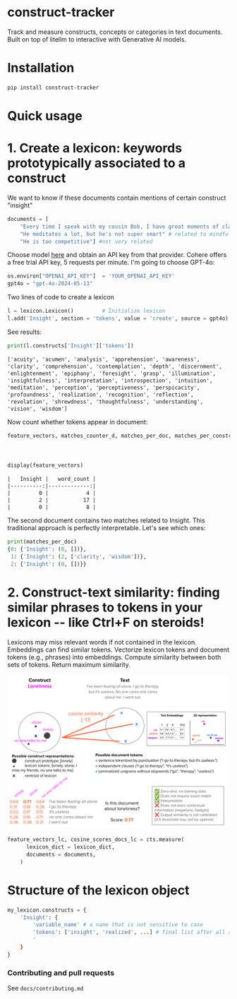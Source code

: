# construct-tracker
Track and measure constructs, concepts or categories in text documents. Built on top of litellm to interactive with Generative AI models. 


# Installation

```bash
pip install construct-tracker
```

# Quick usage

# 1. Create a lexicon: keywords prototypically associated to a construct

We want to know if these documents contain mentions of certain construct "insight"

```python
documents = [
 	"Every time I speak with my cousin Bob, I have great moments of clarity and wisdom", # mention of insight
 	"He meditates a lot, but he's not super smart" # related to mindfulness, only somewhat related to insight
	"He is too competitive"] #not very related
```

Choose model [here](https://docs.litellm.ai/docs/providers) and obtain an API key from that provider. Cohere offers a free trial API key, 5 requests per minute. I'm going to choose GPT-4o:

```python
os.environ["OPENAI_API_KEY"]  = 'YOUR_OPENAI_API_KEY'
gpt4o = "gpt-4o-2024-05-13"
```

Two lines of code to create a lexicon
```python
l = lexicon.Lexicon()         # Initialize lexicon
l.add('Insight', section = 'tokens', value = 'create', source = gpt4o)
```

See results:
```python
print(l.constructs['Insight']['tokens'])
```
```
['acuity', 'acumen', 'analysis', 'apprehension', 'awareness', 'clarity', 'comprehension', 'contemplation', 'depth', 'discernment', 'enlightenment', 'epiphany', 'foresight', 'grasp', 'illumination', 'insightfulness', 'interpretation', 'introspection', 'intuition', 'meditation', 'perception', 'perceptiveness', 'perspicacity', 'profoundness', 'realization', 'recognition', 'reflection', 'revelation', 'shrewdness', 'thoughtfulness', 'understanding', 'vision', 'wisdom']
```

Now count whether tokens appear in document:
```python
feature_vectors, matches_counter_d, matches_per_doc, matches_per_construct  = lexicon.extract(documents,
                                                                                      l.constructs,
                                                                                      normalize = False,
                                                                                      )
display(feature_vectors)
```
```
|   Insight |   word_count |
|----------:|-------------:|
|         0 |            4 |
|         2 |           17 |
|         0 |            8 |
```
The second document contains two matches related to Insight. This traditional approach is perfectly interpretable. Let's see which ones:
```python
print(matches_per_doc)
{0: {'Insight': (0, [])},
 1: {'Insight': (2, ['clarity', 'wisdom'])},
 2: {'Insight': (0, [])}}
```


# 2. Construct-text similarity: finding similar phrases to tokens in your lexicon -- like Ctrl+F on steroids!
Lexicons may miss relevant words if not contained in the lexicon. Embeddings can find similar tokens. Vectorize lexicon tokens and document tokens (e.g., phrases) into embeddings. Compute similarity between both sets of tokens. Return maximum similarity. 

<!-- magick -density 300 docs/images/cts.pdf -quality 100 docs/images/cts.png -->
<img src="docs/images/cts.png" alt="Construct-text similarity" width="500"/>

<!-- ![Construct-Text similarity](docs/images/cts.pdf) -->

```python
feature_vectors_lc, cosine_scores_docs_lc = cts.measure(
      lexicon_dict = lexicon_dict,
      documents = documents,
    )
```


# Structure of the lexicon object

```python
my_lexicon.constructs = {
	'Insight': {
		'variable_name' # a name that is not sensitive to case
		'tokens': ['insight', 'realized', ...] # final list after all additions and removals
		'
	}
}
```

### Contributing and pull requests

See `docs/contributing.md`

